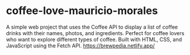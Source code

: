# coffee-love-mauricio-morales

A simple web project that uses the Coffee API to display a list of coffee drinks with their names, photos, and ingredients. Perfect for coffee lovers who want to explore different types of coffee. Built with HTML, CSS, and JavaScript using the Fetch API. https://brewpedia.netlify.app/
